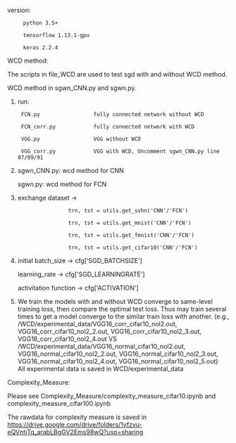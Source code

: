version: 
         
         python 3.5+

         tensorflow 1.13.1-gpu
         
         keras 2.2.4
         
WCD method:

The scripts in file_WCD are used to test sgd with and without WCD method.

WCD method in sgwn_CNN.py and sgwn.py.

1.  run: 

         FCN.py                 fully connected network without WCD

         FCN_corr.py            fully connected network with WCD
         
         VGG.py                 VGG without WCD
         
         VGG_corr.py            VGG with WCD, Uncomment sgwn_CNN.py line 87/89/91

2.  sgwn_CNN.py: wcd method for CNN

    sgwn.py: wcd method for FCN
    
3.  exchange dataset -> 

                        trn, tst = utils.get_svhn('CNN'/'FCN')

                        trn, tst = utils.get_mnist('CNN'/'FCN')
                        
                        trn, tst = utils.get_fmnist('CNN'/'FCN')
                        
                        trn, tst = utils.get_cifar10('CNN'/'FCN')
    
4.  initial batch_size -> cfg['SGD_BATCHSIZE'] 

    learning_rate -> cfg['SGD_LEARNINGRATE']

    activitation function -> cfg['ACTIVATION']
    
5. We train the models with and without WCD converge to same-level training loss, then compare the optimal test loss. Thus may train several times to get a model converge to the similar train loss with another. (e.g., /WCD/experimental_data/VGG16_corr_cifar10_nol2.out, VGG16_corr_cifar10_nol2_2.out, VGG16_corr_cifar10_nol2_3.out, VGG16_corr_cifar10_nol2_4.out  VS  /WCD/experimental_data/VGG16_normal_cifar10_nol2.out, VGG16_normal_cifar10_nol2_2.out, VGG16_normal_cifar10_nol2_3.out, VGG16_normal_cifar10_nol2_4.out, VGG16_normal_cifar10_nol2_5.out)   
All experimental data is saved in WCD/experimental_data     


Complexity_Measure:

Please see Complexity_Measure/complexity_measure_cifar10.ipynb and complexity_measure_cifar100.ipynb

The rawdata for complexity measure is saved in https://drive.google.com/drive/folders/1yfzvu-eQVntjTq_arabLBgGV2Ems98wQ?usp=sharing
